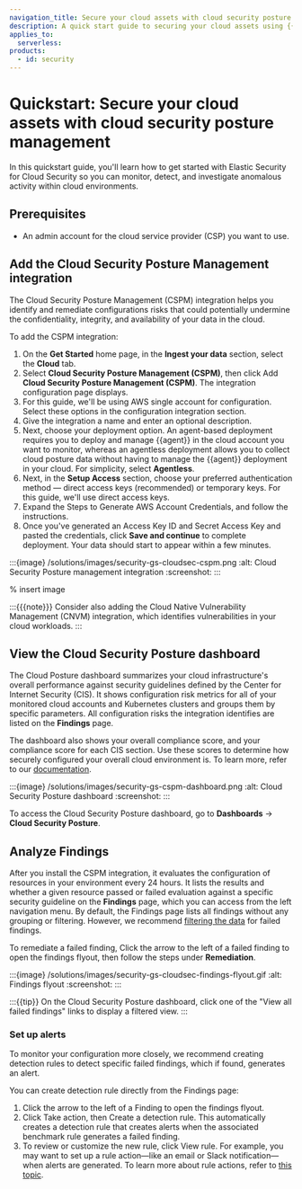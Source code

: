 ```yaml
---
navigation_title: Secure your cloud assets with cloud security posture management
description: A quick start guide to securing your cloud assets using {{elastic-sec}}.
applies_to:
  serverless:
products:
  - id: security
---
```


# Quickstart: Secure your cloud assets with cloud security posture management

In this quickstart guide, you'll learn how to get started with Elastic Security for Cloud Security so you can monitor, detect, and investigate anomalous activity within cloud environments.


## Prerequisites 

* An admin account for the cloud service provider (CSP) you want to use.  


## Add the Cloud Security Posture Management integration 

The Cloud Security Posture Management (CSPM) integration helps you identify and remediate configurations risks that could potentially undermine the confidentiality, integrity, and availability of your data in the cloud.

To add the CSPM integration: 

1. On the **Get Started** home page, in the **Ingest your data** section, select the **Cloud** tab. 
2. Select **Cloud Security Posture Management (CSPM)**, then click Add **Cloud Security Posture Management (CSPM)**. The integration configuration page displays. 
3. For this guide, we'll be using AWS single account for configuration. Select these options in the configuration integration section. 
4. Give the integration a name and enter an optional description. 
5. Next, choose your deployment option. An agent-based deployment requires you to deploy and manage {{agent}} in the cloud account you want to monitor, whereas an agentless deployment allows you to collect cloud posture data without having to manage the {{agent}} deployment in your cloud. For simplicity, select **Agentless**.
6. Next, in the **Setup Access** section, choose your preferred authentication method — direct access keys (recommended) or temporary keys. For this guide, we'll use direct access keys. 
7. Expand the Steps to Generate AWS Account Credentials, and follow the instructions. 
8. Once you've generated an Access Key ID and Secret Access Key and pasted the credentials, click **Save and continue** to complete deployment. Your data should start to appear within a few minutes.

:::{image} /solutions/images/security-gs-cloudsec-cspm.png
:alt: Cloud Security Posture management integration
:screenshot:
:::

% insert image 

:::{{{note}}}
Consider also adding the Cloud Native Vulnerability Management (CNVM) integration, which identifies vulnerabilities in your cloud workloads.
:::

## View the Cloud Security Posture dashboard

The Cloud Posture dashboard summarizes your cloud infrastructure's overall performance against security guidelines defined by the Center for Internet Security (CIS). It shows configuration risk metrics for all of your monitored cloud accounts and Kubernetes clusters and groups them by specific parameters. All configuration risks the integration identifies are listed on the **Findings** page. 

The dashboard also shows your overall compliance score, and your compliance score for each CIS section. Use these scores to determine how securely configured your overall cloud environment is. To learn more, refer to our [documentation](/solutions/security/cloud/cspm-dashboard.md).

:::{image} /solutions/images/security-gs-cspm-dashboard.png
:alt: Cloud Security Posture dashboard
:screenshot:
:::

To access the Cloud Security Posture dashboard, go to **Dashboards** → **Cloud Security Posture**. 


## Analyze Findings 

After you install the CSPM integration, it evaluates the configuration of resources in your environment every 24 hours. It lists the results and whether a given resource passed or failed evaluation against a specific security guideline on the **Findings** page, which you can access from the left navigation menu. By default, the Findings page lists all findings without any grouping or filtering. However, we recommend [filtering the data](/solutions/security/cloud/findings-page.md#cspm-findings-page-filter-findings) for failed findings. 

To remediate a failed finding, Click the arrow to the left of a failed finding to open the findings flyout, then follow the steps under **Remediation**. 

:::{image} /solutions/images/security-gs-cloudsec-findings-flyout.gif
:alt: Findings flyout
:screenshot:
:::

:::{{tip}}
On the Cloud Security Posture dashboard, click one of the "View all failed findings" links to display a filtered view. 
:::

### Set up alerts 

To monitor your configuration more closely, we recommend creating detection rules to detect specific failed findings, which if found, generates an alert. 

You can create detection rule directly from the Findings page: 

1. Click the arrow to the left of a Finding to open the findings flyout.
2. Click Take action, then Create a detection rule. This automatically creates a detection rule that creates alerts when the associated benchmark rule generates a failed finding.
3. To review or customize the new rule, click View rule. For example, you may want to set up a rule action—like an email or Slack notification—when alerts are generated. To learn more about rule actions, refer to [this topic](/solutions/security/detect-and-alert/create-detection-rule.md#rule-notifications).   

